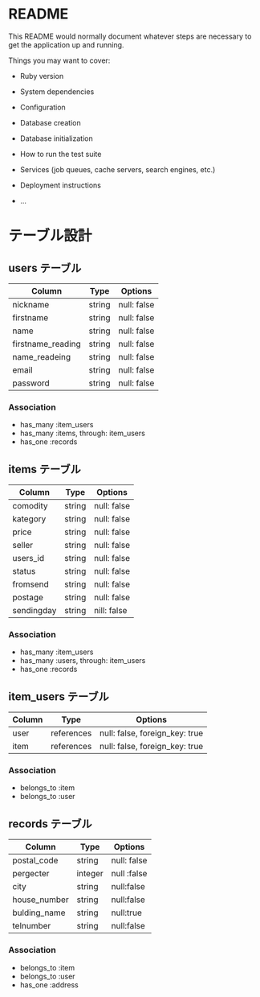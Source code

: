 
# README

This README would normally document whatever steps are necessary to get the
application up and running.

Things you may want to cover:

* Ruby version

* System dependencies

* Configuration

* Database creation

* Database initialization

* How to run the test suite

* Services (job queues, cache servers, search engines, etc.)

* Deployment instructions

* ...
# テーブル設計

## users テーブル

| Column   | Type   | Options     |
| -------- | ------ | ----------- |
| nickname | string | null: false |
| firstname     | string | null: false |
| name     | string | null: false |
| firstname_reading     | string | null: false |
| name_readeing     | string | null: false |
| email    | string | null: false |
| password | string | null: false |

### Association

- has_many :item_users
- has_many :items, through: item_users
- has_one :records

## items テーブル

| Column | Type   | Options     |
| ------ | ------ | ----------- |
| comodity | string | null: false |
| kategory | string | null: false |
| price | string | null: false |
| seller | string | null: false |
| users_id | string | null: false |
| status | string | null: false |
| fromsend | string | null: false |
| postage | string | null: false |
| sendingday | string | nill: false |

### Association

- has_many :item_users
- has_many :users, through: item_users
- has_one :records

## item_users テーブル

| Column | Type       | Options                        |
| ------ | ---------- | ------------------------------ |
| user   | references | null: false, foreign_key: true |
| item   | references | null: false, foreign_key: true |

### Association

- belongs_to :item
- belongs_to :user

## records テーブル

| Column  | Type       | Options |
| ------- | ---------- | ---------------------------- |
| postal_code | string |null: false|
| pergecter | integer | null :false|
| city | string | null:false |
| house_number | string | null:false |
| bulding_name | string | null:true |
| telnumber | string | null:false |

### Association

- belongs_to :item
- belongs_to :user
- has_one :address


